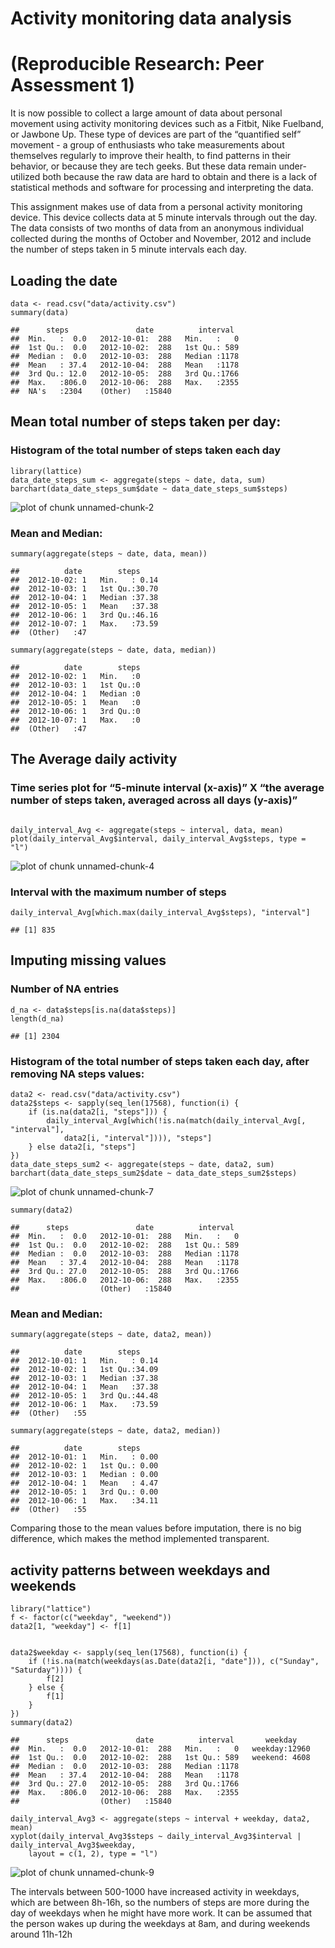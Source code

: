 
<html>
<head>
<meta http-equiv="Content-Type" content="text/html; charset=utf-8"/>
<meta http-equiv="x-ua-compatible" content="IE=9" >




<!-- R syntax highlighter -->
<script type="text/javascript">
var hljs=new function(){function m(p){return p.replace(/&/gm,"&amp;").replace(/</gm,"&lt;")}function f(r,q,p){return RegExp(q,"m"+(r.cI?"i":"")+(p?"g":""))}function b(r){for(var p=0;p<r.childNodes.length;p++){var q=r.childNodes[p];if(q.nodeName=="CODE"){return q}if(!(q.nodeType==3&&q.nodeValue.match(/\s+/))){break}}}function h(t,s){var p="";for(var r=0;r<t.childNodes.length;r++){if(t.childNodes[r].nodeType==3){var q=t.childNodes[r].nodeValue;if(s){q=q.replace(/\n/g,"")}p+=q}else{if(t.childNodes[r].nodeName=="BR"){p+="\n"}else{p+=h(t.childNodes[r])}}}if(/MSIE [678]/.test(navigator.userAgent)){p=p.replace(/\r/g,"\n")}return p}function a(s){var r=s.className.split(/\s+/);r=r.concat(s.parentNode.className.split(/\s+/));for(var q=0;q<r.length;q++){var p=r[q].replace(/^language-/,"");if(e[p]){return p}}}function c(q){var p=[];(function(s,t){for(var r=0;r<s.childNodes.length;r++){if(s.childNodes[r].nodeType==3){t+=s.childNodes[r].nodeValue.length}else{if(s.childNodes[r].nodeName=="BR"){t+=1}else{if(s.childNodes[r].nodeType==1){p.push({event:"start",offset:t,node:s.childNodes[r]});t=arguments.callee(s.childNodes[r],t);p.push({event:"stop",offset:t,node:s.childNodes[r]})}}}}return t})(q,0);return p}function k(y,w,x){var q=0;var z="";var s=[];function u(){if(y.length&&w.length){if(y[0].offset!=w[0].offset){return(y[0].offset<w[0].offset)?y:w}else{return w[0].event=="start"?y:w}}else{return y.length?y:w}}function t(D){var A="<"+D.nodeName.toLowerCase();for(var B=0;B<D.attributes.length;B++){var C=D.attributes[B];A+=" "+C.nodeName.toLowerCase();if(C.value!==undefined&&C.value!==false&&C.value!==null){A+='="'+m(C.value)+'"'}}return A+">"}while(y.length||w.length){var v=u().splice(0,1)[0];z+=m(x.substr(q,v.offset-q));q=v.offset;if(v.event=="start"){z+=t(v.node);s.push(v.node)}else{if(v.event=="stop"){var p,r=s.length;do{r--;p=s[r];z+=("</"+p.nodeName.toLowerCase()+">")}while(p!=v.node);s.splice(r,1);while(r<s.length){z+=t(s[r]);r++}}}}return z+m(x.substr(q))}function j(){function q(x,y,v){if(x.compiled){return}var u;var s=[];if(x.k){x.lR=f(y,x.l||hljs.IR,true);for(var w in x.k){if(!x.k.hasOwnProperty(w)){continue}if(x.k[w] instanceof Object){u=x.k[w]}else{u=x.k;w="keyword"}for(var r in u){if(!u.hasOwnProperty(r)){continue}x.k[r]=[w,u[r]];s.push(r)}}}if(!v){if(x.bWK){x.b="\\b("+s.join("|")+")\\s"}x.bR=f(y,x.b?x.b:"\\B|\\b");if(!x.e&&!x.eW){x.e="\\B|\\b"}if(x.e){x.eR=f(y,x.e)}}if(x.i){x.iR=f(y,x.i)}if(x.r===undefined){x.r=1}if(!x.c){x.c=[]}x.compiled=true;for(var t=0;t<x.c.length;t++){if(x.c[t]=="self"){x.c[t]=x}q(x.c[t],y,false)}if(x.starts){q(x.starts,y,false)}}for(var p in e){if(!e.hasOwnProperty(p)){continue}q(e[p].dM,e[p],true)}}function d(B,C){if(!j.called){j();j.called=true}function q(r,M){for(var L=0;L<M.c.length;L++){if((M.c[L].bR.exec(r)||[null])[0]==r){return M.c[L]}}}function v(L,r){if(D[L].e&&D[L].eR.test(r)){return 1}if(D[L].eW){var M=v(L-1,r);return M?M+1:0}return 0}function w(r,L){return L.i&&L.iR.test(r)}function K(N,O){var M=[];for(var L=0;L<N.c.length;L++){M.push(N.c[L].b)}var r=D.length-1;do{if(D[r].e){M.push(D[r].e)}r--}while(D[r+1].eW);if(N.i){M.push(N.i)}return f(O,M.join("|"),true)}function p(M,L){var N=D[D.length-1];if(!N.t){N.t=K(N,E)}N.t.lastIndex=L;var r=N.t.exec(M);return r?[M.substr(L,r.index-L),r[0],false]:[M.substr(L),"",true]}function z(N,r){var L=E.cI?r[0].toLowerCase():r[0];var M=N.k[L];if(M&&M instanceof Array){return M}return false}function F(L,P){L=m(L);if(!P.k){return L}var r="";var O=0;P.lR.lastIndex=0;var M=P.lR.exec(L);while(M){r+=L.substr(O,M.index-O);var N=z(P,M);if(N){x+=N[1];r+='<span class="'+N[0]+'">'+M[0]+"</span>"}else{r+=M[0]}O=P.lR.lastIndex;M=P.lR.exec(L)}return r+L.substr(O,L.length-O)}function J(L,M){if(M.sL&&e[M.sL]){var r=d(M.sL,L);x+=r.keyword_count;return r.value}else{return F(L,M)}}function I(M,r){var L=M.cN?'<span class="'+M.cN+'">':"";if(M.rB){y+=L;M.buffer=""}else{if(M.eB){y+=m(r)+L;M.buffer=""}else{y+=L;M.buffer=r}}D.push(M);A+=M.r}function G(N,M,Q){var R=D[D.length-1];if(Q){y+=J(R.buffer+N,R);return false}var P=q(M,R);if(P){y+=J(R.buffer+N,R);I(P,M);return P.rB}var L=v(D.length-1,M);if(L){var O=R.cN?"</span>":"";if(R.rE){y+=J(R.buffer+N,R)+O}else{if(R.eE){y+=J(R.buffer+N,R)+O+m(M)}else{y+=J(R.buffer+N+M,R)+O}}while(L>1){O=D[D.length-2].cN?"</span>":"";y+=O;L--;D.length--}var r=D[D.length-1];D.length--;D[D.length-1].buffer="";if(r.starts){I(r.starts,"")}return R.rE}if(w(M,R)){throw"Illegal"}}var E=e[B];var D=[E.dM];var A=0;var x=0;var y="";try{var s,u=0;E.dM.buffer="";do{s=p(C,u);var t=G(s[0],s[1],s[2]);u+=s[0].length;if(!t){u+=s[1].length}}while(!s[2]);if(D.length>1){throw"Illegal"}return{r:A,keyword_count:x,value:y}}catch(H){if(H=="Illegal"){return{r:0,keyword_count:0,value:m(C)}}else{throw H}}}function g(t){var p={keyword_count:0,r:0,value:m(t)};var r=p;for(var q in e){if(!e.hasOwnProperty(q)){continue}var s=d(q,t);s.language=q;if(s.keyword_count+s.r>r.keyword_count+r.r){r=s}if(s.keyword_count+s.r>p.keyword_count+p.r){r=p;p=s}}if(r.language){p.second_best=r}return p}function i(r,q,p){if(q){r=r.replace(/^((<[^>]+>|\t)+)/gm,function(t,w,v,u){return w.replace(/\t/g,q)})}if(p){r=r.replace(/\n/g,"<br>")}return r}function n(t,w,r){var x=h(t,r);var v=a(t);var y,s;if(v){y=d(v,x)}else{return}var q=c(t);if(q.length){s=document.createElement("pre");s.innerHTML=y.value;y.value=k(q,c(s),x)}y.value=i(y.value,w,r);var u=t.className;if(!u.match("(\\s|^)(language-)?"+v+"(\\s|$)")){u=u?(u+" "+v):v}if(/MSIE [678]/.test(navigator.userAgent)&&t.tagName=="CODE"&&t.parentNode.tagName=="PRE"){s=t.parentNode;var p=document.createElement("div");p.innerHTML="<pre><code>"+y.value+"</code></pre>";t=p.firstChild.firstChild;p.firstChild.cN=s.cN;s.parentNode.replaceChild(p.firstChild,s)}else{t.innerHTML=y.value}t.className=u;t.result={language:v,kw:y.keyword_count,re:y.r};if(y.second_best){t.second_best={language:y.second_best.language,kw:y.second_best.keyword_count,re:y.second_best.r}}}function o(){if(o.called){return}o.called=true;var r=document.getElementsByTagName("pre");for(var p=0;p<r.length;p++){var q=b(r[p]);if(q){n(q,hljs.tabReplace)}}}function l(){if(window.addEventListener){window.addEventListener("DOMContentLoaded",o,false);window.addEventListener("load",o,false)}else{if(window.attachEvent){window.attachEvent("onload",o)}else{window.onload=o}}}var e={};this.LANGUAGES=e;this.highlight=d;this.highlightAuto=g;this.fixMarkup=i;this.highlightBlock=n;this.initHighlighting=o;this.initHighlightingOnLoad=l;this.IR="[a-zA-Z][a-zA-Z0-9_]*";this.UIR="[a-zA-Z_][a-zA-Z0-9_]*";this.NR="\\b\\d+(\\.\\d+)?";this.CNR="\\b(0[xX][a-fA-F0-9]+|(\\d+(\\.\\d*)?|\\.\\d+)([eE][-+]?\\d+)?)";this.BNR="\\b(0b[01]+)";this.RSR="!|!=|!==|%|%=|&|&&|&=|\\*|\\*=|\\+|\\+=|,|\\.|-|-=|/|/=|:|;|<|<<|<<=|<=|=|==|===|>|>=|>>|>>=|>>>|>>>=|\\?|\\[|\\{|\\(|\\^|\\^=|\\||\\|=|\\|\\||~";this.ER="(?![\\s\\S])";this.BE={b:"\\\\.",r:0};this.ASM={cN:"string",b:"'",e:"'",i:"\\n",c:[this.BE],r:0};this.QSM={cN:"string",b:'"',e:'"',i:"\\n",c:[this.BE],r:0};this.CLCM={cN:"comment",b:"//",e:"$"};this.CBLCLM={cN:"comment",b:"/\\*",e:"\\*/"};this.HCM={cN:"comment",b:"#",e:"$"};this.NM={cN:"number",b:this.NR,r:0};this.CNM={cN:"number",b:this.CNR,r:0};this.BNM={cN:"number",b:this.BNR,r:0};this.inherit=function(r,s){var p={};for(var q in r){p[q]=r[q]}if(s){for(var q in s){p[q]=s[q]}}return p}}();hljs.LANGUAGES.cpp=function(){var a={keyword:{"false":1,"int":1,"float":1,"while":1,"private":1,"char":1,"catch":1,"export":1,virtual:1,operator:2,sizeof:2,dynamic_cast:2,typedef:2,const_cast:2,"const":1,struct:1,"for":1,static_cast:2,union:1,namespace:1,unsigned:1,"long":1,"throw":1,"volatile":2,"static":1,"protected":1,bool:1,template:1,mutable:1,"if":1,"public":1,friend:2,"do":1,"return":1,"goto":1,auto:1,"void":2,"enum":1,"else":1,"break":1,"new":1,extern:1,using:1,"true":1,"class":1,asm:1,"case":1,typeid:1,"short":1,reinterpret_cast:2,"default":1,"double":1,register:1,explicit:1,signed:1,typename:1,"try":1,"this":1,"switch":1,"continue":1,wchar_t:1,inline:1,"delete":1,alignof:1,char16_t:1,char32_t:1,constexpr:1,decltype:1,noexcept:1,nullptr:1,static_assert:1,thread_local:1,restrict:1,_Bool:1,complex:1},built_in:{std:1,string:1,cin:1,cout:1,cerr:1,clog:1,stringstream:1,istringstream:1,ostringstream:1,auto_ptr:1,deque:1,list:1,queue:1,stack:1,vector:1,map:1,set:1,bitset:1,multiset:1,multimap:1,unordered_set:1,unordered_map:1,unordered_multiset:1,unordered_multimap:1,array:1,shared_ptr:1}};return{dM:{k:a,i:"</",c:[hljs.CLCM,hljs.CBLCLM,hljs.QSM,{cN:"string",b:"'\\\\?.",e:"'",i:"."},{cN:"number",b:"\\b(\\d+(\\.\\d*)?|\\.\\d+)(u|U|l|L|ul|UL|f|F)"},hljs.CNM,{cN:"preprocessor",b:"#",e:"$"},{cN:"stl_container",b:"\\b(deque|list|queue|stack|vector|map|set|bitset|multiset|multimap|unordered_map|unordered_set|unordered_multiset|unordered_multimap|array)\\s*<",e:">",k:a,r:10,c:["self"]}]}}}();hljs.LANGUAGES.r={dM:{c:[hljs.HCM,{cN:"number",b:"\\b0[xX][0-9a-fA-F]+[Li]?\\b",e:hljs.IMMEDIATE_RE,r:0},{cN:"number",b:"\\b\\d+(?:[eE][+\\-]?\\d*)?L\\b",e:hljs.IMMEDIATE_RE,r:0},{cN:"number",b:"\\b\\d+\\.(?!\\d)(?:i\\b)?",e:hljs.IMMEDIATE_RE,r:1},{cN:"number",b:"\\b\\d+(?:\\.\\d*)?(?:[eE][+\\-]?\\d*)?i?\\b",e:hljs.IMMEDIATE_RE,r:0},{cN:"number",b:"\\.\\d+(?:[eE][+\\-]?\\d*)?i?\\b",e:hljs.IMMEDIATE_RE,r:1},{cN:"keyword",b:"(?:tryCatch|library|setGeneric|setGroupGeneric)\\b",e:hljs.IMMEDIATE_RE,r:10},{cN:"keyword",b:"\\.\\.\\.",e:hljs.IMMEDIATE_RE,r:10},{cN:"keyword",b:"\\.\\.\\d+(?![\\w.])",e:hljs.IMMEDIATE_RE,r:10},{cN:"keyword",b:"\\b(?:function)",e:hljs.IMMEDIATE_RE,r:2},{cN:"keyword",b:"(?:if|in|break|next|repeat|else|for|return|switch|while|try|stop|warning|require|attach|detach|source|setMethod|setClass)\\b",e:hljs.IMMEDIATE_RE,r:1},{cN:"literal",b:"(?:NA|NA_integer_|NA_real_|NA_character_|NA_complex_)\\b",e:hljs.IMMEDIATE_RE,r:10},{cN:"literal",b:"(?:NULL|TRUE|FALSE|T|F|Inf|NaN)\\b",e:hljs.IMMEDIATE_RE,r:1},{cN:"identifier",b:"[a-zA-Z.][a-zA-Z0-9._]*\\b",e:hljs.IMMEDIATE_RE,r:0},{cN:"operator",b:"<\\-(?!\\s*\\d)",e:hljs.IMMEDIATE_RE,r:2},{cN:"operator",b:"\\->|<\\-",e:hljs.IMMEDIATE_RE,r:1},{cN:"operator",b:"%%|~",e:hljs.IMMEDIATE_RE},{cN:"operator",b:">=|<=|==|!=|\\|\\||&&|=|\\+|\\-|\\*|/|\\^|>|<|!|&|\\||\\$|:",e:hljs.IMMEDIATE_RE,r:0},{cN:"operator",b:"%",e:"%",i:"\\n",r:1},{cN:"identifier",b:"`",e:"`",r:0},{cN:"string",b:'"',e:'"',c:[hljs.BE],r:0},{cN:"string",b:"'",e:"'",c:[hljs.BE],r:0},{cN:"paren",b:"[[({\\])}]",e:hljs.IMMEDIATE_RE,r:0}]}};
hljs.initHighlightingOnLoad();
</script>




</head>

<body>
<h1> Activity monitoring data analysis</h1>

<h1>(Reproducible Research: Peer Assessment 1)</h1>

<p>It is now possible to collect a large amount of data about personal movement using activity monitoring devices such as a Fitbit, Nike Fuelband, or Jawbone Up. These type of devices are part of the &ldquo;quantified self&rdquo; movement - a group of enthusiasts who take measurements about themselves regularly to improve their health, to find patterns in their behavior, or because they are tech geeks. But these data remain under-utilized both because the raw data are hard to obtain and there is a lack of statistical methods and software for processing and interpreting the data.</p>

<p>This assignment makes use of data from a personal activity monitoring device. This device collects data at 5 minute intervals through out the day. The data consists of two months of data from an anonymous individual collected during the months of October and November, 2012 and include the number of steps taken in 5 minute intervals each day.</p>

<h2>Loading the date</h2>

<pre><code class="r">data &lt;- read.csv(&quot;data/activity.csv&quot;)
summary(data)
</code></pre>

<pre><code>##      steps               date          interval   
##  Min.   :  0.0   2012-10-01:  288   Min.   :   0  
##  1st Qu.:  0.0   2012-10-02:  288   1st Qu.: 589  
##  Median :  0.0   2012-10-03:  288   Median :1178  
##  Mean   : 37.4   2012-10-04:  288   Mean   :1178  
##  3rd Qu.: 12.0   2012-10-05:  288   3rd Qu.:1766  
##  Max.   :806.0   2012-10-06:  288   Max.   :2355  
##  NA&#39;s   :2304    (Other)   :15840
</code></pre>

<h2>Mean total number of steps taken per day:</h2>

<h3>Histogram of the total number of steps taken each day</h3>

<pre><code class="r">library(lattice)
data_date_steps_sum &lt;- aggregate(steps ~ date, data, sum)
barchart(data_date_steps_sum$date ~ data_date_steps_sum$steps)
</code></pre>

<p><img src="figure/unnamed-chunk-2.png" alt="plot of chunk unnamed-chunk-2"/> </p>

<h3>Mean and Median:</h3>

<pre><code class="r">summary(aggregate(steps ~ date, data, mean))
</code></pre>

<pre><code>##          date        steps      
##  2012-10-02: 1   Min.   : 0.14  
##  2012-10-03: 1   1st Qu.:30.70  
##  2012-10-04: 1   Median :37.38  
##  2012-10-05: 1   Mean   :37.38  
##  2012-10-06: 1   3rd Qu.:46.16  
##  2012-10-07: 1   Max.   :73.59  
##  (Other)   :47
</code></pre>

<pre><code class="r">summary(aggregate(steps ~ date, data, median))
</code></pre>

<pre><code>##          date        steps  
##  2012-10-02: 1   Min.   :0  
##  2012-10-03: 1   1st Qu.:0  
##  2012-10-04: 1   Median :0  
##  2012-10-05: 1   Mean   :0  
##  2012-10-06: 1   3rd Qu.:0  
##  2012-10-07: 1   Max.   :0  
##  (Other)   :47
</code></pre>

<h2>The Average daily  activity</h2>

<h3>Time series plot for &ldquo;5-minute interval (x-axis)&rdquo; X &ldquo;the average number of steps taken, averaged across all days (y-axis)&rdquo;</h3>

<pre><code class="r">
daily_interval_Avg &lt;- aggregate(steps ~ interval, data, mean)
plot(daily_interval_Avg$interval, daily_interval_Avg$steps, type = &quot;l&quot;)
</code></pre>

<p><img src="figure/unnamed-chunk-4.png" alt="plot of chunk unnamed-chunk-4"/> </p>

<h3>Interval with the maximum number of steps</h3>

<pre><code class="r">daily_interval_Avg[which.max(daily_interval_Avg$steps), &quot;interval&quot;]
</code></pre>

<pre><code>## [1] 835
</code></pre>

<h2>Imputing missing values</h2>

<h3>Number of NA entries</h3>

<pre><code class="r">d_na &lt;- data$steps[is.na(data$steps)]
length(d_na)
</code></pre>

<pre><code>## [1] 2304
</code></pre>

<h3>Histogram of the total number of steps taken each day, after removing NA steps values:</h3>

<pre><code class="r">data2 &lt;- read.csv(&quot;data/activity.csv&quot;)
data2$steps &lt;- sapply(seq_len(17568), function(i) {
    if (is.na(data2[i, &quot;steps&quot;])) {
        daily_interval_Avg[which(!is.na(match(daily_interval_Avg[, &quot;interval&quot;], 
            data2[i, &quot;interval&quot;]))), &quot;steps&quot;]
    } else data2[i, &quot;steps&quot;]
})
data_date_steps_sum2 &lt;- aggregate(steps ~ date, data2, sum)
barchart(data_date_steps_sum2$date ~ data_date_steps_sum2$steps)
</code></pre>

<p><img src="figure/unnamed-chunk-7.png" alt="plot of chunk unnamed-chunk-7"/> </p>

<pre><code class="r">summary(data2)
</code></pre>

<pre><code>##      steps               date          interval   
##  Min.   :  0.0   2012-10-01:  288   Min.   :   0  
##  1st Qu.:  0.0   2012-10-02:  288   1st Qu.: 589  
##  Median :  0.0   2012-10-03:  288   Median :1178  
##  Mean   : 37.4   2012-10-04:  288   Mean   :1178  
##  3rd Qu.: 27.0   2012-10-05:  288   3rd Qu.:1766  
##  Max.   :806.0   2012-10-06:  288   Max.   :2355  
##                  (Other)   :15840
</code></pre>

<h3>Mean and Median:</h3>

<pre><code class="r">summary(aggregate(steps ~ date, data2, mean))
</code></pre>

<pre><code>##          date        steps      
##  2012-10-01: 1   Min.   : 0.14  
##  2012-10-02: 1   1st Qu.:34.09  
##  2012-10-03: 1   Median :37.38  
##  2012-10-04: 1   Mean   :37.38  
##  2012-10-05: 1   3rd Qu.:44.48  
##  2012-10-06: 1   Max.   :73.59  
##  (Other)   :55
</code></pre>

<pre><code class="r">summary(aggregate(steps ~ date, data2, median))
</code></pre>

<pre><code>##          date        steps      
##  2012-10-01: 1   Min.   : 0.00  
##  2012-10-02: 1   1st Qu.: 0.00  
##  2012-10-03: 1   Median : 0.00  
##  2012-10-04: 1   Mean   : 4.47  
##  2012-10-05: 1   3rd Qu.: 0.00  
##  2012-10-06: 1   Max.   :34.11  
##  (Other)   :55
</code></pre>

<p>Comparing those to the mean values before imputation, there is no big difference, which makes the method implemented transparent.</p>

<h2>activity patterns between weekdays and weekends</h2>

<pre><code class="r">library(&quot;lattice&quot;)
f &lt;- factor(c(&quot;weekday&quot;, &quot;weekend&quot;))
data2[1, &quot;weekday&quot;] &lt;- f[1]


data2$weekday &lt;- sapply(seq_len(17568), function(i) {
    if (!is.na(match(weekdays(as.Date(data2[i, &quot;date&quot;])), c(&quot;Sunday&quot;, &quot;Saturday&quot;)))) {
        f[2]
    } else {
        f[1]
    }
})
summary(data2)
</code></pre>

<pre><code>##      steps               date          interval       weekday     
##  Min.   :  0.0   2012-10-01:  288   Min.   :   0   weekday:12960  
##  1st Qu.:  0.0   2012-10-02:  288   1st Qu.: 589   weekend: 4608  
##  Median :  0.0   2012-10-03:  288   Median :1178                  
##  Mean   : 37.4   2012-10-04:  288   Mean   :1178                  
##  3rd Qu.: 27.0   2012-10-05:  288   3rd Qu.:1766                  
##  Max.   :806.0   2012-10-06:  288   Max.   :2355                  
##                  (Other)   :15840
</code></pre>

<pre><code class="r">daily_interval_Avg3 &lt;- aggregate(steps ~ interval + weekday, data2, mean)
xyplot(daily_interval_Avg3$steps ~ daily_interval_Avg3$interval | daily_interval_Avg3$weekday, 
    layout = c(1, 2), type = &quot;l&quot;)
</code></pre>

<p><img src="figure/unnamed-chunk-9.png" alt="plot of chunk unnamed-chunk-9"/> </p>

<p>The intervals between 500-1000 have increased activity in weekdays, which are between 8h-16h, so the numbers of steps are more during the day of weekdays when he might have more work.
It can be assumed that the person wakes up during the weekdays at 8am, and during weekends around 11h-12h</p>

</body>

</html>

